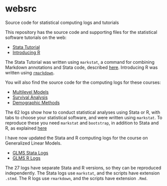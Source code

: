 # websrc
Source code for statistical computing logs and tutorials

This repository has the source code and supporting files for the
statistical software tutorials on the web:

- [Stata Tutorial](https://grodri.github.io/stata)
- [Introducing R](https://grodri.github.io/R)

The Stata Tutorial was written using `markstat`, a command for
combining Markdown annotations and Stata code, described
[here](https://grodri.github.io/markstat). Introducing R was
written using [`rmarkdown`](https://rmarkdown.rstudio.com/).

You will also find the source code for the computing logs for 
these courses:

- [Multilevel Models](https://grodri.github.io/multilevel)
- [Survival Analysis](https://grodri.github.io/survival)
- [Demographic Methods](https://grodri.github.io/demography)

The 62 logs show how to conduct statistical analyses using 
Stata or R, with tabs to choose your statistical software,
and were written using `markstat`. To reproduce these you
need `markstat` and `bootstrap`, in addition to Stata and R,
as explained [here](https://grodri.github.io/markstat/stata-r-tabs)

I have now updated the Stata and R computing logs for the 
course on Generalized Linear Models.

- [GLMS Stata Logs](https://grodri.github.io/glms/stata)
- [GLMS R Logs](https://grodri.github.io/glms/r)

The 27 logs have separate Stata and R versions, so they can
be reproduced independently. The Stata  logs use `markstat`, 
and the scripts have extension `.stmd`. The R logs use
 `rmarkdown`, and the scripts have extension `.Rmd`. 


